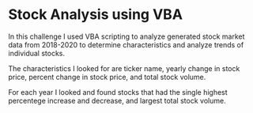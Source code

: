 # Stock Analysis using VBA

In this challenge I used VBA scripting to analyze generated stock market data from 2018-2020 to determine characteristics and analyze trends of individual stocks.

The characteristics I looked for are ticker name, yearly change in stock price, percent change in stock price, and total stock volume.

For each year I looked and found stocks that had the single highest percentege increase and decrease, and largest total stock volume.
